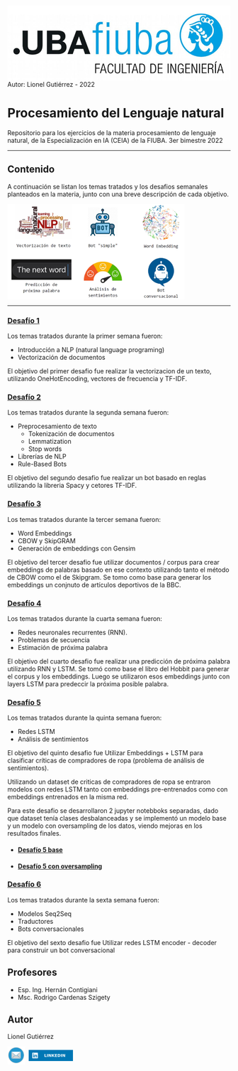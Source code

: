 <img src="images/logoFIUBA.jpg" width="700" align="center">
<BR>
Autor: Lionel Gutiérrez - 2022

#  Procesamiento del Lenguaje natural
Repositorio para los ejercicios de la materia procesamiento de lenguaje natural, de la Especialización en IA (CEIA) de la FIUBA. 3er bimestre 2022

---

## Contenido

A continuación se listan los temas tratados y los desafios semanales planteados en la materia, junto con una breve descripción de cada objetivo.

<img src="images/desafios.png" width="400" align="center">

--------------------


### [Desafío 1](Desafio%201/Desafio_1.ipynb)

Los temas tratados durante la primer semana fueron:

* Introducción a NLP (natural language programing)
* Vectorización de documentos

El objetivo del primer desafio fue realizar la vectorizacion de un texto, utilizando OneHotEncoding, vectores de frecuencia y TF-IDF.

### [Desafío 2](Desafio%202/Desafio_2.ipynb)

Los temas tratados durante la segunda semana fueron:

* Preprocesamiento de texto
    * Tokenización de documentos
    * Lemmatization
    * Stop words
* Librerías de NLP 
* Rule-Based Bots

El objetivo del segundo desafio fue realizar un bot basado en reglas utilizando la libreria Spacy y cetores TF-IDF.


### [Desafío 3](Desafio%203/Desafio_3.ipynb)

Los temas tratados durante la tercer semana fueron:

* Word Embeddings
* CBOW y SkipGRAM
* Generación de embeddings con Gensim

El objetivo del tercer desafio fue utilizar documentos / corpus para crear embeddings de palabras basado en ese contexto utilizando tanto el método de CBOW como el de Skipgram. Se tomo como base para generar los embeddings un conjnuto de artículos deportivos de la BBC.

### [Desafío 4](Desafio%204/Desafio_4.ipynb)

Los temas tratados durante la cuarta semana fueron:

* Redes neuronales recurrentes (RNN).
* Problemas de secuencia
* Estimación de próxima palabra

El objetivo del cuarto desafio fue realizar una predicción de próxima palabra utilizando RNN y LSTM. Se tomó como base el libro del Hobbit para generar el corpus y los embeddings. Luego se utilizaron esos embeddings junto con layers LSTM para predeccir la próxima posible palabra.

### [Desafío 5](Desafio%205/Desafio_5.ipynb)

Los temas tratados durante la quinta semana fueron:

* Redes LSTM
* Análisis de sentimientos

El objetivo del quinto desafio fue Utilizar Embeddings +
LSTM para clasificar críticas de compradores de ropa (problema de análisis de sentimientos).

Utilizando un dataset de criticas de compradores de ropa se entraron modelos con redes LSTM tanto con embeddings pre-entrenados como con embeddings entrenados en la misma red.

Para este desafio se desarrollaron 2 jupyter notebboks separadas, dado que dataset tenía clases desbalanceadas y se implementó un modelo base y un modelo con oversampling de los datos, viendo mejoras en los resultados finales.

* #### [Desafío 5 base](Desafio%205/Desafio_5.ipynb)
* #### [Desafío 5 con oversampling](Desafio%205/Desafio_5_oversampling.ipynb)

### [Desafío 6](Desafio%206/Desafio_6.ipynb)

Los temas tratados durante la sexta semana fueron:

* Modelos Seq2Seq
* Traductores
* Bots conversacionales

El objetivo del sexto desafio fue Utilizar redes LSTM encoder - decoder para construir un bot conversacional

## Profesores
* Esp. Ing. Hernán Contigiani
* Msc. Rodrigo Cardenas Szigety

## Autor
Lionel Gutiérrez


<a href="mailto:lionelgutierrez@gmail.com"><img src="images/mail.png" width="40" align="center"></a>&nbsp;&nbsp;<a href="https://www.linkedin.com/in/gutierrezlionel/"><img src="images/linkedin.svg" width="100" align="center"></a>


